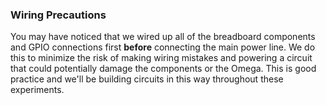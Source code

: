 ### Wiring Precautions

You may have noticed that we wired up all of the breadboard components and GPIO connections first **before** connecting the main power line. We do this to minimize the risk of making wiring mistakes and powering a circuit that could potentially damage the components or the Omega. This is good practice and we'll be building circuits in this way throughout these experiments.